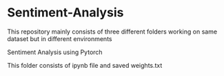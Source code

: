 # Sentiment-Analysis
This repository mainly consists of three different folders working on same dataset but in different environments

Sentiment Analysis using Pytorch

This folder consists of ipynb file and saved weights.txt
